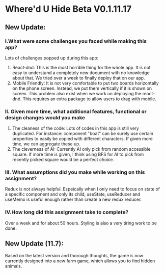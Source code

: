 # Where'd U Hide Beta V0.1.11.17

## New Update:
### I.What were some challenges you faced while making this app?
Lots of challenges popped up during this app:
1. React-dnd:
This is the most horrible thing for the whole app. It is not easy to understand a completely new document with no knowledge about that. We tried over a week to finally deploy that on our app.
2. Mobile Friendly:
It is not very comfortable to put two boards horizontally on the phone screen. Instead, we put them vertically if it is shown on screen.
This problem also exist when we work on deploying the react-dnd. This requires an extra package to allow users to drag with mobile.
### II. Given more time, what additional features, functional or design changes would you make
1. The cleaness of the code:
Lots of codes in this app is still very duplicated. For instance: component "boat" can be surely use certain properties to easily be copied with different characters. If given more time, we can aggregate these up.
2. The cleverness of AI:
Currently AI only pick from random accessible square. If more time is given, I think using BFS for AI to pick from recently picked square would be a perfect choice.
### III. What assumptions did you make while working on this assignment?
Redux is not always helpful. Espeically when I only need to focus on state of a specific component and only its child, useState, useReducer and useMemo is useful enough rather than create a new redux reducer.
### IV.How long did this assignment take to complete?
Over a week and for about 50 hours. Styling is also a very tiring work to be done.

## New Update (11.7):
Based on the latest version and thorough thoughts, the game is now currently designed into a new farm game, which allows you to find hidden animals.
